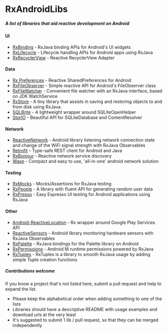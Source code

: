 # RxAndroidLibs
##### A list of libraries that aid reactive development on Android

#### UI
* [RxBinding](https://github.com/JakeWharton/RxBinding) - RxJava binding APIs for Android's UI widgets
* [RxLifecycle](https://github.com/trello/RxLifecycle) - Lifecycle handling APIs for Android apps using RxJava
* [RxRecyclerView](https://github.com/exallium/RxRecyclerView) - Reactive RecyclerView Adapter

#### Data
* [Rx Preferences](https://github.com/f2prateek/rx-preferences) - Reactive SharedPreferences for Android
* [RxFileObserver](https://github.com/phajduk/RxFileObserver) - Simple reactive API for Android's FileObserver class
* [RxFileWatcher](https://github.com/helmbold/rxfilewatcher) - Convenient file watcher with an RxJava interface, based on JDK WatchService
* [RxStore](https://github.com/Gridstone/RxStore) - A tiny library that assists in saving and restoring objects to and from disk using RxJava.
* [SQLBrite](https://github.com/square/sqlbrite) - A lightweight wrapper around SQLiteOpenHelper
* [StorIO](https://github.com/pushtorefresh/storio) - Beautiful API for SQLiteDatabase and ContentResolver

#### Network
* [ReactiveNetwork](https://github.com/pwittchen/ReactiveNetwork) - Android library listening network connection state and change of the WiFi signal strength with RxJava Observables
* [Retrofit](https://github.com/square/retrofit) - Type-safe REST client for Android and Java
* [RxBonjour](https://github.com/aurae/RxBonjour) - Reactive network service discovery
* [Wasp](https://github.com/orhanobut/wasp) - Compact and easy to use, 'all-in-one' android network solution

#### Testing
* [RxMocks](https://github.com/novoda/rxmocks) - Mocks/Assertions for RxJava testing
* [RxPeople](https://github.com/cesarferreira/RxPeople) - A library with fluent API for generating random user data
* [RxPresso](https://github.com/novoda/rxpresso) - Easy Espresso UI testing for Android applications using RxJava

#### Other
* [Android-ReactiveLocation](https://github.com/mcharmas/Android-ReactiveLocation) - Rx wrapper around Google Play Services API
* [ReactiveSensors](https://github.com/pwittchen/ReactiveSensors) - Android library monitoring hardware sensors with RxJava Observables
* [RxPalette](https://github.com/hzsweers/RxPalette) - RxJava bindings for the Palette library on Android
* [RxPermissions](https://github.com/tbruyelle/RxPermissions) - Android M runtime permissions powered by RxJava
* [RxTuples](https://github.com/pakoito/RxTuples) - RxTuples is a library to smooth RxJava usage by adding simple Tuple creation functions

##### Contributions welcome
If you know a project that's not listed here, submit a pull request and help to expand the list.
* Please keep the alphabetical order when adding something to one of the lists
* Libraries should have a descriptive README with usage examples and download urls at the very least
* It's suggested to submit 1 lib / pull request, so that they can be merged independently
